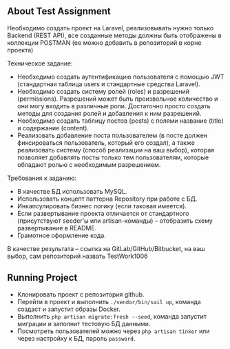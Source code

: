 ## About Test Assignment


Необходимо создать проект на Laravel, реализовывать нужно только Backend (REST API), все созданные методы должны быть отображены в коллекции POSTMAN (ее можно добавить в репозиторий в корне проекта)


Техническое задание:

- Необходимо создать аутентификацию пользователя с помощью JWT (стандартная таблица users и стандартные средства Laravel).
- Необходимо создать систему ролей (roles) и разрешений (permissions). Разрешений может быть произвольное количество и они могу входить в различные роли. Достаточно просто создать методы для создания ролей и добавления к ним разрешений.
- Необходимо создать таблицу постов (posts) с полями название (title) и содержание (content).
- Реализовать добавление поста пользователем (в посте должен фиксироваться пользователь, который его создал), а также реализовать систему (способ реализации на ваш выбор), которая позволяет добавлять посты только тем пользователям, которые обладают ролью с необходимым разрешением.


Требования к заданию:

- В качестве БД использовать MySQL.
- Использовать концепт паттерна Repository при работе с БД.
- Инкапсулировать бизнес логику (если таковая имеется).
- Если развертывание проекта отличается от стандартного (присутствуют seeder’ы или artisan-команды) – отобразить схему развертывание в README.
- Грамотное оформление кода.


В качестве результата – ссылка на GitLab/GitHub/Bitbucket, на ваш выбор, сам репозиторий назвать TestWork1006

## Running Project

- Клонировать проект с репозитория github.
- Перейти в проект и выполнить `./vendor/bin/sail up`, команда создаст и запустит образы Docker.
- Выполнить `php artisan migrate:fresh --seed`, команда запустит миграции и заполнит тестовую БД данными.
- Посмотреть пользователей можно через `php artisan tinker` или через настройку к БД, пароль `password`.

